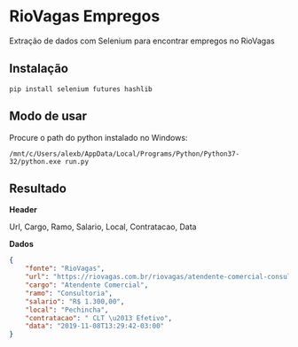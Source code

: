 # RioVagas Empregos

Extração de dados com Selenium para encontrar empregos no RioVagas

## Instalação

```
pip install selenium futures hashlib
```

## Modo de usar

Procure o path do python instalado no Windows:

```
/mnt/c/Users/alexb/AppData/Local/Programs/Python/Python37-32/python.exe run.py
```

## Resultado

**Header**

Url, Cargo, Ramo, Salario, Local, Contratacao, Data

**Dados**

```json
{
	"fonte": "RioVagas",
    "url": "https://riovagas.com.br/riovagas/atendente-comercial-consultoria-r-1-30000-pechincha/",
    "cargo": "Atendente Comercial",
    "ramo": "Consultoria",
    "salario": "R$ 1.300,00",
    "local": "Pechincha",
    "contratacao": " CLT \u2013 Efetivo",
    "data": "2019-11-08T13:29:42-03:00"
}
```